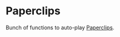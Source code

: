 # Paperclips

Bunch of functions to auto-play [Paperclips](https://www.decisionproblem.com/paperclips/index2.html).
